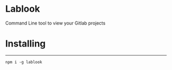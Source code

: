 # Lablook

Command Line tool to view your Gitlab projects

# Installing

---

```
npm i -g lablook
```
